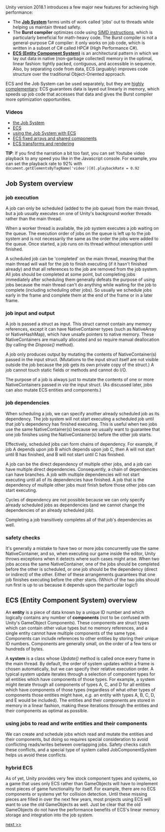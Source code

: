 Unity version 2018.1 introduces a few major new features for achieving high performance:

- The **[Job System](jobs.md)** farms units of work called 'jobs' out to threads while helping us maintain thread safety.
- The **Burst compiler** optimizes code using [SIMD instructions](https://en.wikipedia.org/wiki/SIMD), which is particularly beneficial for math-heavy code. The Burst compiler is not a general-purpose C# compiler: it only works on job code, which is written in a subset of C# called HPC# (High Performance C#).
- **[ECS (Entity Component System)](ecs.md)** is an architectural pattern in which we lay out data in native (non-garbage collected) memory in the optimal, linear fashion: tightly packed, contiguous, and accessible in sequence. Also, by separating code from data, ECS (arguably) improves code structure over the traditional Object-Oriented approach.

ECS and the Job System can be used separately, but they are [highly complementary](ecs_jobs.md): ECS guarantees data is layed out linearly in memory, which speeds up job code that accesses that data and gives the Burst compiler more optimization opportunities.

### Videos

- [the Job System](https://www.youtube.com/watch?v=zkVYbcSlfoE)
- [ECS](https://www.youtube.com/watch?v=kk8RCwQHIy4)
- [using the Job System with ECS](https://www.youtube.com/watch?v=SZGRtQ7-ilo)
- [ECS fixed arrays and shared components](https://youtu.be/oO2yqVQwFUQ)
- [ECS transforms and rendering](https://www.youtube.com/watch?v=QD2DpeuOrS0)

**TIP**: If you find the narration a bit too fast, you can set Youtube video playback to any speed you like in the Javascript console. For example, you can set the playback rate to 92% with `document.getElementsByTagName('video')[0].playbackRate = 0.92`

## Job System overview

### job execution

A job can only be scheduled (added to the job queue) from the main thread, but a job usually executes on one of Unity's background worker threads rather than the main thread.

When a worker thread is available, the job system executes a job waiting on the queue. The execution order of jobs on the queue is left up to the job system and is not necessarily the same as the order the jobs were added to the queue. Once started, a job runs on its thread without interuption until finished.

A scheduled job can be 'completed' on the main thread, meaning that the main thread will wait for the job to finish executing (if it hasn't finished already) and that all references to the job are removed from the job system. All jobs should be completed at some point, but completing jobs immediately after scheduling them generally defeats the purpose of using jobs because the main thread can't do anything while waiting for the job to complete (including scheduling other jobs). So usually we schedule jobs early in the frame and complete them at the end of the frame or in a later frame.

### job input and output

A job is passed a struct as input. This struct cannot contain any memory references, except it can have NativeContainer types (such as NativeArray or NativeHashMap), which have unsafe pointers to native memory. These NativeContainers are manually allocated and so require manual deallocation (by calling the *Dispose()* method).

A job only produces output by mutating the contents of NativeContainer(s) passed in the input struct. (Mutations to the input struct itself are not visible outside the job because the job gets its own private copy of the struct.) A job cannot touch static fields or methods and cannot do I/O.

The purpose of a job is always just to mutate the contents of one or more NativeContainers passed in *via* the input struct. (As discussed later, jobs can also mutate ECS entities and components.)

### job dependencies

When scheduling a job, we can specify another already scheduled job as its dependency. The job system will not start executing a scheduled job until that job's dependency has finished executing. This is useful when two jobs use the same NativeContainer(s) because we usually want to guarantee that one job finishes using the NativeContainer(s) before the other job starts.

Effectively, scheduled jobs can form chains of dependency. For example, if job A depends upon job B which depends upon job C, then A will not start until B has finished, and B will not start until C has finished.

A job can be the direct dependency of multiple other jobs, and a job can have multiple direct dependencies. Consequently, a chain of dependencies can have branches. A job with multiple dependencies will not start executing until all of its dependencies have finished. A job that is the dependency of multiple other jobs must finish before those other jobs can start executing.

Cycles of dependency are not possible because we can only specify already scheduled jobs as dependencies (and we cannot change the dependencies of an already scheduled job).

Completing a job transitively completes all of that job's dependencies as well. 

### safety checks

It's generally a mistake to have two or more jobs concurrently use the same NativeContainer, and so, when executing our game inside the editor, Unity throws exceptions when it detects where such cases might arise. When two jobs access the same NativeContainer, one of the jobs should be completed before the other is scheduled, or one job should be the dependency (direct or indirect) of the other. Either of these arrangements guarantees that one job finishes executing before the other starts. (Which of the two jobs should run first is up to us because it depends upon the particular logic!)

## ECS (Entity Component System) overview

An **entity** is a piece of data known by a unique ID number and which logically contains any number of **components** (not to be confused with Unity's GameObject Components). These components are struct types which can contain other value types but no memory references, and a single entity cannot have multiple components of the same type. Components can include references to other entities by storing their unique ID numbers. Components are generally small, on the order of a few tens or hundreds of bytes.

A **system** is a class whose *Update()* method is called once every frame in the main thread. By default, the order of system updates within a frame is chosen automatically, but we can specify their relative execution order. A typical system update iterates through a selection of component types for all entities which have components of those types. For example, a system might iterate through all components of types A, C, and D for all entities which have components of those types (regardless of what other types of components those entities might have, *e.g.* an entity with types A, B, C, D, and E would be included). The entities and their components are stored in memory in a linear fashion, making these iterations through the entities and their components as optimal as possible.

### using jobs to read and write entities and their components

We can create and schedule jobs which read and mutate the entities and their components, but doing so requires special consideration to avoid conflicting reads/writes between overlapping jobs. Safety checks catch these conflicts, and a special type of system called JobComponentSystem helps us avoid these conflicts.

### hybrid ECS

As of yet, Unity provides very few stock component types and systems, so a game that uses only ECS rather than GameObjects will have to implement most pieces of game functionality for itself. For example, there are no ECS components or systems yet for collision detection. Until these missing pieces are filled in over the next few years, most projects using ECS will want to use the old GameObjects as well. Just be clear that the old GameObjects do not have the performance benefits of ECS's linear memory storage and integration into the job system.

[next \>\>](jobs.md)
